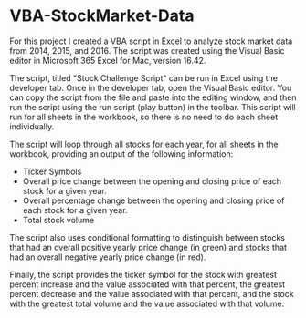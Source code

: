 # VBA-StockMarket-Data
For this project I created a VBA script in Excel to analyze stock market data from 2014, 2015, and 2016. The script was created using  the Visual Basic editor in Microsoft 365 Excel for Mac, version 16.42. 

The script, titled "Stock Challenge Script" can be run in Excel using the developer tab. Once in the developer tab, open the Visual Basic editor. You can copy the script from the file and paste into the editing window, and then run the script using the run script (play button) in the toolbar. This script will run for all sheets in the workbook, so there is no need to do each sheet individually. 

The script will loop through all stocks for each year, for all sheets in the workbook, providing an output of the following information: 
   -  Ticker Symbols
   -  Overall price change between the opening and closing price of each stock for a given year. 
   -  Overall percentage change between the opening and closing price of each stock for a given year. 
   -  Total stock volume
    
The script also uses conditional formatting to distinguish between stocks that had an overall positive yearly price change (in green) and stocks that had an overall negative yearly price change (in red). 

Finally, the script provides the ticker symbol for the stock with greatest percent increase and the value associated with that percent, the greatest percent decrease and the value associated with that percent, and the stock with the greatest total volume and the value associated with that volume. 
